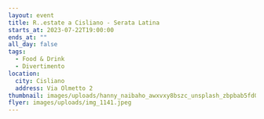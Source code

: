 ```yaml
---
layout: event
title: R..estate a Cisliano - Serata Latina
starts_at: 2023-07-22T19:00:00
ends_at: ""
all_day: false
tags:
  - Food & Drink
  - Divertimento
location:
  city: Cisliano
  address: Via Olmetto 2
thumbnail: images/uploads/hanny_naibaho_awxvxy8bszc_unsplash_zbpbab5fd0.jpg
flyer: images/uploads/img_1141.jpeg
---
```


